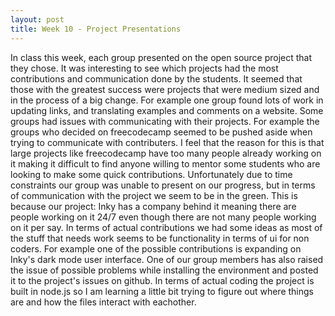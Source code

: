 ```yaml
---
layout: post
title: Week 10 - Project Presentations
---
```


   In class this week, each group presented on the open source project that they chose. It was interesting to see which projects had the most contributions and communication done by the students. It seemed that those with the greatest success were projects that were medium sized and in the process of a big change. For example one group found lots of work in updating links, and translating examples and comments on a website. Some groups had issues with communicating with their projects. For example the groups who decided on freecodecamp seemed to be pushed aside when trying to communicate with contributers. I feel that the reason for this is that large projects like freecodecamp have too many people already working on it making it difficult to find anyone willing to mentor some students who are looking to make some quick contributions. Unfortunately due to time constraints our group was unable to present on our progress, but in terms of communication with the project we seem to be in the green. This is because our project: Inky has a company behind it meaning there are people working on it 24/7 even though there are not many people working on it per say. In terms of actual contributions we had some ideas as most of the stuff that needs work seems to be functionality in terms of ui for non coders. For example one of the possible contributions is expanding on Inky's dark mode user interface. One of our group members has also raised the issue of possible problems while installing the environment and posted it to the project's issues on github. In terms of actual coding the project is built in node.js so I am learning a little bit trying to figure out where things are and how the files interact with eachother.
